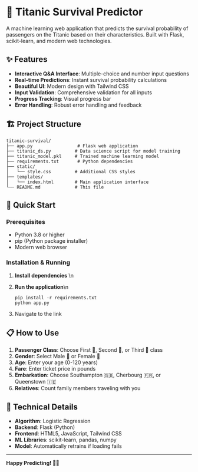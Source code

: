 # 🚢 Titanic Survival Predictor

A machine learning web application that predicts the survival probability of passengers on the Titanic based on their characteristics. Built with Flask, scikit-learn, and modern web technologies.

## ✨ Features
- **Interactive Q&A Interface**: Multiple-choice and number input questions
- **Real-time Predictions**: Instant survival probability calculations
- **Beautiful UI**: Modern design with Tailwind CSS
- **Input Validation**: Comprehensive validation for all inputs
- **Progress Tracking**: Visual progress bar
- **Error Handling**: Robust error handling and feedback

## 🏗️ Project Structure

```
titanic-survival/
├── app.py                 # Flask web application
├── titanic_ds.py         # Data science script for model training
├── titanic_model.pkl     # Trained machine learning model
├── requirements.txt       # Python dependencies
├── static/
│   └── style.css         # Additional CSS styles
├── templates/
│   └── index.html        # Main application interface
└── README.md             # This file
```

## 🚀 Quick Start

### Prerequisites
- Python 3.8 or higher
- pip (Python package installer)
- Modern web browser

### Installation & Running

1. **Install dependencies** \n
   
2. **Run the application**\n
   ```
   pip install -r requirements.txt
   python app.py
   ```

4. Navigate to the link

## 📋 How to Use

1. **Passenger Class**: Choose First 🥇, Second 🥈, or Third 🥉 class
2. **Gender**: Select Male 👨 or Female 👩
3. **Age**: Enter your age (0-120 years)
4. **Fare**: Enter ticket price in pounds
5. **Embarkation**: Choose Southampton 🇬🇧, Cherbourg 🇫🇷, or Queenstown 🇮🇪
6. **Relatives**: Count family members traveling with you

## 🔧 Technical Details

- **Algorithm**: Logistic Regression
- **Backend**: Flask (Python)
- **Frontend**: HTML5, JavaScript, Tailwind CSS
- **ML Libraries**: scikit-learn, pandas, numpy
- **Model**: Automatically retrains if loading fails

---

**Happy Predicting! 🚢✨**

